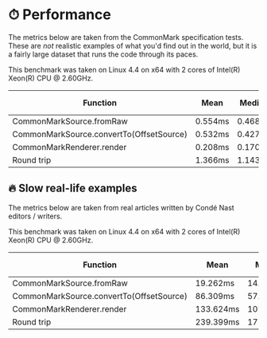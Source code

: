 # ⏱ Performance

The metrics below are taken from the CommonMark specification tests. These are _not_ realistic examples of what you'd find out in the world, but it is a fairly large dataset that runs the code through its paces.

This benchmark was taken on Linux 4.4 on x64 with 2 cores of Intel(R) Xeon(R) CPU @ 2.60GHz.

| Function | Mean | Median | 95th Percentile | Standard Deviation |
|----------|------|--------|-----------------|--------------------|
| CommonMarkSource.fromRaw | 0.554ms | 0.468ms | 0.736ms | 0.450ms |
| CommonMarkSource.convertTo(OffsetSource) | 0.532ms | 0.427ms | 1.094ms | 0.472ms |
| CommonMarkRenderer.render | 0.208ms | 0.170ms | 0.427ms | 0.200ms |
| Round trip | 1.366ms | 1.143ms | 3.014ms | 0.815ms |


## 🔥 Slow real-life examples

The metrics below are taken from real articles written by Condé Nast editors / writers.

This benchmark was taken on Linux 4.4 on x64 with 2 cores of Intel(R) Xeon(R) CPU @ 2.60GHz.

| Function | Mean | Median | 95th Percentile | Standard Deviation |
|----------|------|--------|-----------------|--------------------|
| CommonMarkSource.fromRaw | 19.262ms | 14.012ms | 30.479ms | 10.723ms |
| CommonMarkSource.convertTo(OffsetSource) | 86.309ms | 57.265ms | 111.472ms | 52.242ms |
| CommonMarkRenderer.render | 133.624ms | 107.191ms | 169.084ms | 29.526ms |
| Round trip | 239.399ms | 177.708ms | 299.690ms | 85.638ms |

